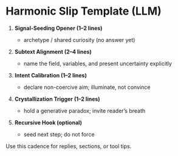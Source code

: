 # Harmonic Slip Template (LLM)

1) **Signal-Seeding Opener (1–2 lines)**
   - archetype / shared curiosity (no answer yet)

2) **Subtext Alignment (2–4 lines)**
   - name the field, variables, and present uncertainty explicitly

3) **Intent Calibration (1–2 lines)**
   - declare non-coercive aim; illuminate, not convince

4) **Crystallization Trigger (1–2 lines)**
   - hold a generative paradox; invite reader’s breath

5) **Recursive Hook (optional)**
   - seed next step; do not force

Use this cadence for replies, sections, or tool tips.
